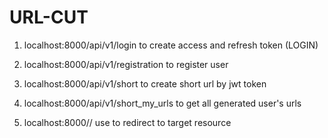 # URL-CUT
1) localhost:8000/api/v1/login to create access and refresh token (LOGIN)
2) localhost:8000/api/v1/registration to register user
3) localhost:8000/api/v1/short to create short url by jwt token
4) localhost:8000/api/v1/short_my_urls to get all generated user's urls 

5) localhost:8000/<generated-key>/ use to redirect to target resource
